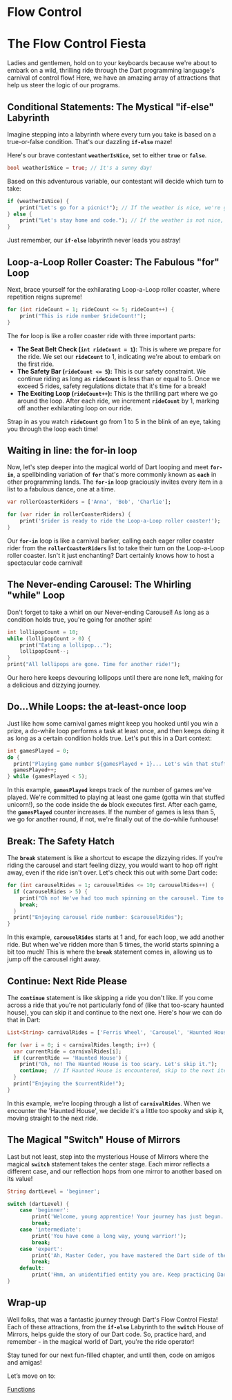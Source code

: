 # Flow Control

# **The Flow Control Fiesta**

Ladies and gentlemen, hold on to your keyboards because we're about to embark on a wild, thrilling ride through the Dart programming language's carnival of control flow! Here, we have an amazing array of attractions that help us steer the logic of our programs.

## **Conditional Statements: The Mystical "if-else" Labyrinth**

Imagine stepping into a labyrinth where every turn you take is based on a true-or-false condition. That's our dazzling **`if-else`** maze!

Here's our brave contestant **`weatherIsNice`**, set to either **`true`** or **`false`**.

```dart
bool weatherIsNice = true; // It's a sunny day!
```

Based on this adventurous variable, our contestant will decide which turn to take:

```dart
if (weatherIsNice) {
    print("Let's go for a picnic!"); // If the weather is nice, we're going on a picnic!
} else {
    print("Let's stay home and code."); // If the weather is not nice, more time for coding!
}
```

Just remember, our **`if-else`** labyrinth never leads you astray!

## **Loop-a-Loop Roller Coaster: The Fabulous "for" Loop**

Next, brace yourself for the exhilarating Loop-a-Loop roller coaster, where repetition reigns supreme!

```dart
for (int rideCount = 1; rideCount <= 5; rideCount++) {
    print("This is ride number $rideCount!");
}
```

The **`for`** loop is like a roller coaster ride with three important parts:

- **The Seat Belt Check (`int rideCount = 1`):** This is where we prepare for the ride. We set our **`rideCount`** to 1, indicating we're about to embark on the first ride.
- **The Safety Bar (`rideCount <= 5`):** This is our safety constraint. We continue riding as long as **`rideCount`** is less than or equal to 5. Once we exceed 5 rides, safety regulations dictate that it's time for a break!
- **The Exciting Loop (`rideCount++`):** This is the thrilling part where we go around the loop. After each ride, we increment **`rideCount`** by 1, marking off another exhilarating loop on our ride.

Strap in as you watch **`rideCount`** go from 1 to 5 in the blink of an eye, taking you through the loop each time!

## Waiting in line: the for-in loop

Now, let's step deeper into the magical world of Dart looping and meet **`for-in`**, a spellbinding variation of **`for`** that's more commonly known as **`each`** in other programming lands. The **`for-in`** loop graciously invites every item in a list to a fabulous dance, one at a time.

```dart
var rollerCoasterRiders = ['Anna', 'Bob', 'Charlie'];

for (var rider in rollerCoasterRiders) {
    print('$rider is ready to ride the Loop-a-Loop roller coaster!');
}
```

Our **`for-in`** loop is like a carnival barker, calling each eager roller coaster rider from the **`rollerCoasterRiders`** list to take their turn on the Loop-a-Loop roller coaster. Isn't it just enchanting? Dart certainly knows how to host a spectacular code carnival!

## **The Never-ending Carousel: The Whirling "while" Loop**

Don't forget to take a whirl on our Never-ending Carousel! As long as a condition holds true, you're going for another spin!

```dart
int lollipopCount = 10;
while (lollipopCount > 0) {
    print("Eating a lollipop...");
    lollipopCount--;
}
print("All lollipops are gone. Time for another ride!");
```

Our hero here keeps devouring lollipops until there are none left, making for a delicious and dizzying journey.

## **Do...While Loops: the at-least-once loop**

Just like how some carnival games might keep you hooked until you win a prize, a do-while loop performs a task at least once, and then keeps doing it as long as a certain condition holds true. Let's put this in a Dart context:

```dart
int gamesPlayed = 0;
do {
  print("Playing game number ${gamesPlayed + 1}... Let's win that stuffed unicorn!");
  gamesPlayed++;
} while (gamesPlayed < 5);
```

In this example, **`gamesPlayed`** keeps track of the number of games we've played. We're committed to playing at least one game (gotta win that stuffed unicorn!), so the code inside the **`do`** block executes first. After each game, the **`gamesPlayed`** counter increases. If the number of games is less than 5, we go for another round, if not, we're finally out of the do-while funhouse!

## **Break: The Safety Hatch**

The **`break`** statement is like a shortcut to escape the dizzying rides. If you're riding the carousel and start feeling dizzy, you would want to hop off right away, even if the ride isn't over. Let's check this out with some Dart code:

```dart
for (int carouselRides = 1; carouselRides <= 10; carouselRides++) {
  if (carouselRides > 5) {
    print("Oh no! We've had too much spinning on the carousel. Time to stop.");
    break;
  }
  print("Enjoying carousel ride number: $carouselRides");
}
```

In this example, **`carouselRides`** starts at 1 and, for each loop, we add another ride. But when we've ridden more than 5 times, the world starts spinning a bit too much! This is where the **`break`** statement comes in, allowing us to jump off the carousel right away.

## **Continue: Next Ride Please**

The **`continue`** statement is like skipping a ride you don't like. If you come across a ride that you're not particularly fond of (like that too-scary haunted house), you can skip it and continue to the next one. Here's how we can do that in Dart:

```dart
List<String> carnivalRides = ['Ferris Wheel', 'Carousel', 'Haunted House', 'Roller Coaster', 'Bumper Cars'];

for (var i = 0; i < carnivalRides.length; i++) {
  var currentRide = carnivalRides[i];
  if (currentRide == 'Haunted House') {
    print("Oh, no! The Haunted House is too scary. Let's skip it.");
    continue;  // If Haunted House is encountered, skip to the next iteration
  }
  print("Enjoying the $currentRide!");
}
```

In this example, we're looping through a list of **`carnivalRides`**. When we encounter the 'Haunted House', we decide it's a little too spooky and skip it, moving straight to the next ride.

## **The Magical "Switch" House of Mirrors**

Last but not least, step into the mysterious House of Mirrors where the magical **`switch`** statement takes the center stage. Each mirror reflects a different case, and our reflection hops from one mirror to another based on its value!

```dart
String dartLevel = 'beginner';

switch (dartLevel) {
    case 'beginner':
        print('Welcome, young apprentice! Your journey has just begun.');
        break;
    case 'intermediate':
        print('You have come a long way, young warrior!');
        break;
    case 'expert':
        print('Ah, Master Coder, you have mastered the Dart side of the Force!');
        break;
    default:
        print('Hmm, an unidentified entity you are. Keep practicing Dart, you must.');
}
```

## **Wrap-up**

Well folks, that was a fantastic journey through Dart's Flow Control Fiesta! Each of these attractions, from the **`if-else`** Labyrinth to the **`switch`** House of Mirrors, helps guide the story of our Dart code. So, practice hard, and remember - in the magical world of Dart, you're the ride operator!

Stay tuned for our next fun-filled chapter, and until then, code on amigos and amigas!

Let’s move on to:

[Functions](Functions%20c2c648f9ec7049a5a04aa3ddf02b2d4a.md)